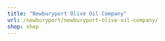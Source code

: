 ```yaml
---
title: "Newburyport Olive Oil Company"
url: /newburyport/newburyport-olive-oil-company/
shop: shop
---
```

